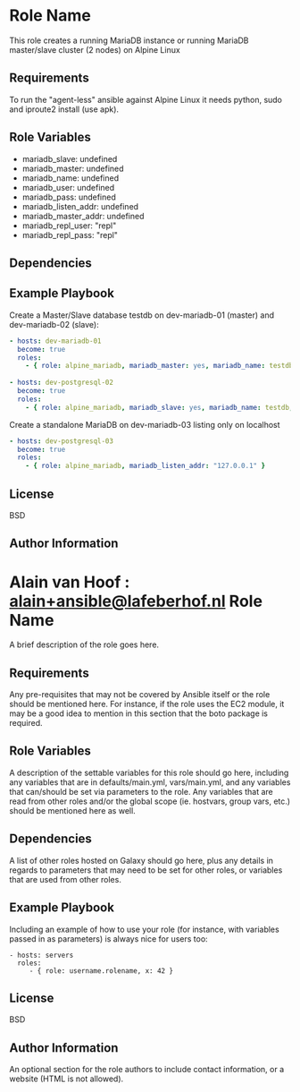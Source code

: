 Role Name
=========

This role creates a running MariaDB instance or running MariaDB master/slave cluster (2 nodes) on Alpine Linux

Requirements
------------

To run the "agent-less" ansible against Alpine Linux it needs python, sudo and iproute2 install (use apk).

Role Variables
--------------

* mariadb_slave: undefined
* mariadb_master: undefined
* mariadb_name: undefined
* mariadb_user: undefined
* mariadb_pass: undefined
* mariadb_listen_addr: undefined
* mariadb_master_addr: undefined
* mariadb_repl_user: "repl"
* mariadb_repl_pass: "repl"

Dependencies
------------

Example Playbook
----------------

Create a Master/Slave database testdb on dev-mariadb-01 (master) and dev-mariadb-02 (slave):
```yaml
- hosts: dev-mariadb-01
  become: true
  roles:
    - { role: alpine_mariadb, mariadb_master: yes, mariadb_name: testdb, mariadb_user: user, mariadb_pass: pass, mariadb_listen_addr: "{{ ansible_eth1.ipv4.address }}" }
    
- hosts: dev-postgresql-02
  become: true
  roles:
    - { role: alpine_mariadb, mariadb_slave: yes, mariadb_name: testdb, mariadb_master_addr: '10.0.0.12', mariadb_listen_addr: "{{ ansible_eth1.ipv4.address }}" }
```
Create a standalone MariaDB on dev-mariadb-03 listing only on localhost
```yaml
- hosts: dev-postgresql-03
  become: true
  roles:
    - { role: alpine_mariadb, mariadb_listen_addr: "127.0.0.1" }
```


License
-------

BSD

Author Information
------------------

Alain van Hoof : alain+ansible@lafeberhof.nl
Role Name
=========

A brief description of the role goes here.

Requirements
------------

Any pre-requisites that may not be covered by Ansible itself or the role should be mentioned here. For instance, if the role uses the EC2 module, it may be a good idea to mention in this section that the boto package is required.

Role Variables
--------------

A description of the settable variables for this role should go here, including any variables that are in defaults/main.yml, vars/main.yml, and any variables that can/should be set via parameters to the role. Any variables that are read from other roles and/or the global scope (ie. hostvars, group vars, etc.) should be mentioned here as well.

Dependencies
------------

A list of other roles hosted on Galaxy should go here, plus any details in regards to parameters that may need to be set for other roles, or variables that are used from other roles.

Example Playbook
----------------

Including an example of how to use your role (for instance, with variables passed in as parameters) is always nice for users too:

    - hosts: servers
      roles:
         - { role: username.rolename, x: 42 }

License
-------

BSD

Author Information
------------------

An optional section for the role authors to include contact information, or a website (HTML is not allowed).
